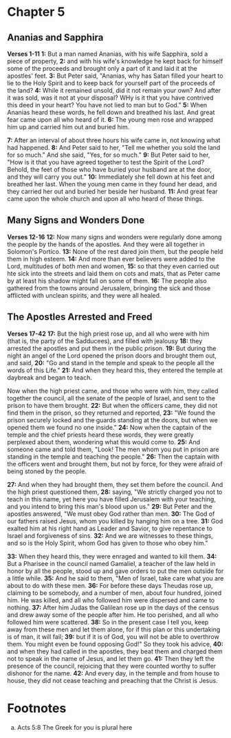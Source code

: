 # Chapter 5
## Ananias and Sapphira
**Verses 1-11**
**1:** But a man named Ananias, with his wife Sapphira, sold a piece of property,
**2:** and with his wife's knowledge he kept back for himself some of the proceeds and brought only a part of it and laid it at the apostles' feet.
**3:** But Peter said, "Ananias, why has Satan filled your heart to lie to the Holy Spirit and to keep back for yourself part of the proceeds of the land?
**4:** While it remained unsold, did it not remain your own? And after it was sold, was it not at your disposal? WHy is it that you have contrived this deed in your heart? You have not lied to man but to God."
**5:** When Ananias heard these words, he fell down and breathed his last. And great fear came upon all who heard of it.
**6:** The young men rose and wrapped him up and carried him out and buried him.

**7:** After an interval of about three hours his wife came in, not knowing what had happened.
**8:** And Peter said to her, "Tell me whether you sold the land for so much." And she said, "Yes, for so much."
**9:** But Peter said to her, "How is it that you have agreed together to test the Spirit of the Lord? Behold, the feet of those who have buried your husband are at the door, and they will carry you out."
**10:** Immediately she fell down at his feet and breathed her last. When the young men came in they found her dead, and they carried her out and buried her beside her husband.
**11:** And great fear came upon the whole church and upon all who heard of these things.

## Many Signs and Wonders Done
**Verses 12-16**
**12:** Now many signs and wonders were regularly done among the people by the hands of the apostles. And they were all together in Solomon's Portico.
**13:** None of the rest dared join them, but the people held them in high esteem.
**14:** And more than ever believers were added to the Lord, multitudes of both men and women,
**15:** so that they even carried out hte sick into the streets and laid them on cots and mats, that as Peter came by at least his shadow might fall on some of them.
**16:** The people also gathered from the towns around Jerusalem, bringing the sick and those afflicted with unclean spirits, and they were all healed.

## The Apostles Arrested and Freed
**Verses 17-42**
**17:** But the high priest rose up, and all who were with him (that is, the party of the Sadducees), and filled with jealousy
**18:** they arrested the apostles and put them in the public prison.
**19:** But during the night an angel of the Lord opened the prison doors and brought them out, and said,
**20:** "Go and stand in the temple and speak to the people all the words of this Life."
**21:** And when they heard this, they entered the temple at daybreak and began to teach.

Now when the high priest came, and those who were with him, they called together the council, all the senate of the people of Israel, and sent to the prison to have them brought.
**22:** But when the officers came, they did not find them in the prison, so they returned and reported,
**23:** "We found the prison securely locked and the guards standing at the doors, but when we opened them we found no one inside."
**24:** Now when the captain of the temple and the chief priests heard these words, they were greatly perplexed about them, wondering what this would come to.
**25:** And someone came and told them, "Look! The men whom you put in prison are standing in the temple and teaching the people."
**26:** Then the captain with the officers went and brought them, but not by force, for they were afraid of being stoned by the people.

**27:** And when they had brought them, they set them before the council. And the high priest questioned them,
**28:** saying, "We strictly charged you not to teach in this name, yet here you have filled Jerusalem with your teaching, and you intend to bring this man's blood upon us."
**29:** But Peter and the apostles answered, "We must obey God rather than men.
**30:** The God of our fathers raised Jesus, whom you killed by hanging him on a tree.
**31:** God exalted him at his right hand as Leader and Savior, to give repentance to Israel and forgiveness of sins.
**32:** And we are witnesses to these things, and so is the Holy Spirit, whom God has given to those who obey him."

**33:** When they heard this, they were enraged and wanted to kill them.
**34:** But a Pharisee in the council named Gamaliel, a teacher of the law held in honor by all the people, stood up and gave orders to put the men outside for a little while.
**35:** And he said to them, "Men of Israel, take care what you are about to do with these men.
**36:** For before these days Theudas rose up, claiming to be somebody, and a number of men, about four hundred, joined him. He was killed, and all who followed him were dispersed and came to nothing.
**37:** After him Judas the Galilean rose up in the days of the census and drew away some of the people after him. He too perished, and all who followed him were scattered.
**38:** So in the present case I tell you, keep away from these men and let them alone, for if this plan or this undertaking is of man, it will fail;
**39:** but if it is of God, you will not be able to overthrow them. You might even be found opposing God!" So they took his advice,
**40:** and when they had called in the apostles, they beat them and charged them not to speak in the name of Jesus, and let them go.
**41:** Then they left the presence of the council, rejoicing that they were counted worthy to suffer dishonor for the name.
**42:** And every day, in the temple and from house to house, they did not cease teaching and preaching that the Christ is Jesus.

# Footnotes
<ol type='a'>
	<li>    Acts 5:8 The Greek for you is plural here</li>
</ol>
